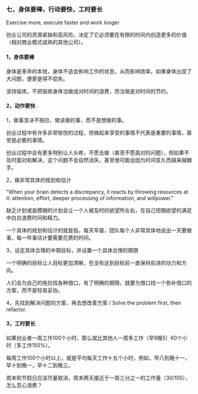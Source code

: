 ### 七，身体要棒，行动要快，工时要长

Exercise more, execute faster and work longer

创业公司的资源紧缺和高风险，决定了它必须要在有限的时间内创造更多的价值（相对商业模式成熟的其他公司）。

#### 1，身体要棒

身体是革命的本钱，身体不适会影响工作的状态，从而影响效率。如果身体出现了大问题，便更是得不偿失。

坚持锻炼，不把锻炼身体当做成对时间的浪费，而当做是对时间的节约。

#### 2，动作要快

1，做事坚决不拖拉，做该做的事，而不是想做的事。

创业过程中有许多非常愉悦的过程，但做起来享受的事情不代表是重要的事情，甚至是必要的事情。

创业过程中会有更多特别让人头疼，不愿去做（甚至不愿面对的问题），但如果不及时面对和解决，这个问题不会自然消失，甚至很可能会因为时间变久而越来越棘手。

2，做非常具体的规划和估计

"When your brain detects a discrepancy, it reacts by throwing resources at it: attention, effort, deeper processing of information, and willpower."

缺乏计划或是模糊的计划会让一个人被及时的欲望所左右，在自己短期欲望的满足中白白浪费时间和精力。

一个具体的规划和估计的就是指，每天早晨，团队每个人非常具体地说出一天要做事，每一件事估计要需要花费的时间。

3，设定具体合理的中期目标，并设置一个具体合理的期限

一个明确的目标让人目标更加清晰，在没有达到目标前一直保持前进的功力和方向。

人们会为自己的拖拉找各种借口，有了明确的期限，就要为借口找一个弥补借口的方案，而不是轻易妥协。

4，先找到解决问题的方案，再去想改善方案 / Solve the problem first, then refactor.



#### 3，工时要长

如果创业者一周工作100个小时，那么就比其他人一周多工作（早9晚5）60个小时（多工作150%）。

每周工作100个小时以上，就是平均每天工作十五个小时，例如，早八到晚十一，早十到晚一，早十二到晚三。

周末和节假日应该尽量取消，周末两天接近于一周三分之一的工作量（30/105），怎么忍心浪费？


